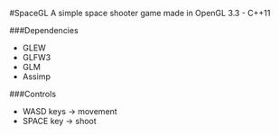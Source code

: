 #SpaceGL
A simple space shooter game made in OpenGL 3.3 - C++11

###Dependencies
- GLEW
- GLFW3
- GLM
- Assimp

###Controls
- WASD keys -> movement
- SPACE key -> shoot
